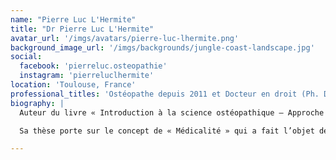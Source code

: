 ```yaml
---
name: "Pierre Luc L'Hermite"
title: "Dr Pierre Luc L'Hermite"
avatar_url: '/imgs/avatars/pierre-luc-lhermite.png'
background_image_url: '/imgs/backgrounds/jungle-coast-landscape.jpg'
social:
  facebook: 'pierreluc.osteopathie'
  instagram: 'pierreluclhermite'
location: 'Toulouse, France'
professional_titles: 'Ostéopathe depuis 2011 et Docteur en droit (Ph. D.) depuis 2018'
biography: |
  Auteur du livre « Introduction à la science ostéopathique — Approche épistémologique » (Ellipses 2020) et d’articles publiés dans des revues à comité de lecture, il enseigne dans les Diplômes Universitaires de « formateur en ostéopathie » (Strasbourg) et de « philosophie de l’ostéopathie » (Lyon).<br/><br/>

  Sa thèse porte sur le concept de « Médicalité » qui a fait l’objet de plusieurs publications. Il est spécialiste des questions relatives au droit et à l’épistémologie des sciences médicales sur lesquelles il est sollicité lors de congrès internationaux.

---
```

